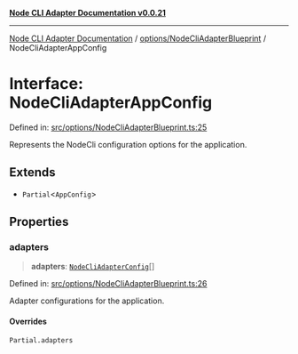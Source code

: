 [**Node CLI Adapter Documentation v0.0.21**](../../../README.md)

***

[Node CLI Adapter Documentation](../../../modules.md) / [options/NodeCliAdapterBlueprint](../README.md) / NodeCliAdapterAppConfig

# Interface: NodeCliAdapterAppConfig

Defined in: [src/options/NodeCliAdapterBlueprint.ts:25](https://github.com/stonemjs/node-cli-adapter/blob/ef52e5bf0dd08467e3b24c3d05bfc766eee30472/src/options/NodeCliAdapterBlueprint.ts#L25)

Represents the NodeCli configuration options for the application.

## Extends

- `Partial`\<`AppConfig`\>

## Properties

### adapters

> **adapters**: [`NodeCliAdapterConfig`](NodeCliAdapterConfig.md)[]

Defined in: [src/options/NodeCliAdapterBlueprint.ts:26](https://github.com/stonemjs/node-cli-adapter/blob/ef52e5bf0dd08467e3b24c3d05bfc766eee30472/src/options/NodeCliAdapterBlueprint.ts#L26)

Adapter configurations for the application.

#### Overrides

`Partial.adapters`
